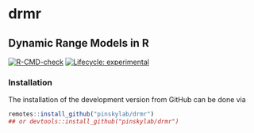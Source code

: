 
<!-- README.md is generated from README.Rmd. Please edit that file -->

# drmr

## **D**ynamic **R**ange **M**odels in **R**

<!-- badges: start -->

[![R-CMD-check](https://github.com/pinskylab/drmr/workflows/check-cran/badge.svg)](https://github.com/pinskylab/drmr/actions)
[![Lifecycle:
experimental](https://img.shields.io/badge/lifecycle-experimental-orange.svg)](https://lifecycle.r-lib.org/articles/stages.html#experimental)
<!-- badges: end -->

### Installation

The installation of the development version from GitHub can be done via

``` r
remotes::install_github("pinskylab/drmr")
## or devtools::install_github("pinskylab/drmr")
```
